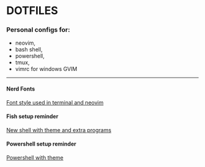 # DOTFILES

### Personal configs for:
* neovim,
* bash shell,
* powershell,
* tmux,
* vimrc for windows GVIM
---
#### Nerd Fonts
[Font style used in terminal and neovim](https://github.com/ryanoasis/nerd-fonts/tree/master/patched-fonts/JetBrainsMono)
#### Fish setup reminder
[New shell with theme and extra programs](https://github.com/b4kii/dotfiles/blob/main/fish/Reminder.md)
#### Powershell setup reminder
[Powershell with theme](https://github.com/b4kii/dotfiles/blob/main/windows-powershell/powershellconfg.md)
